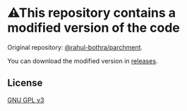 # ⚠This repository contains a modified version of the code
Original repository: <a href="https://github.com/rahul-bothra/parchment">@rahul-bothra/parchment</a>.

You can download the modified version in <a href="https://github.com/shincyan1900/blog/releases/tag/v0.1">releases</a>.

## License
[GNU GPL v3](LICENSE)
